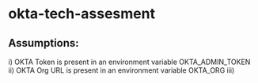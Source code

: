 # okta-tech-assesment


## Assumptions:
i)   OKTA Token is present in an environment variable OKTA_ADMIN_TOKEN
ii)  OKTA Org URL is present in an environment variable OKTA_ORG
iii) 